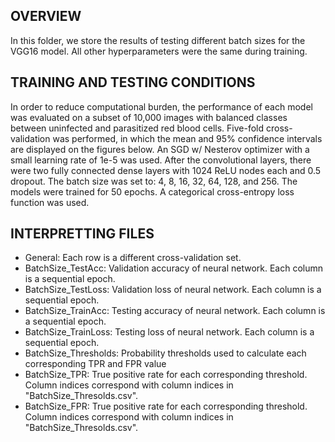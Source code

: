 ## OVERVIEW
In this folder, we store the results of testing different batch sizes for the VGG16 model. All other hyperparameters were the same during training.

## TRAINING AND TESTING CONDITIONS
In order to reduce computational burden, the performance of each model was evaluated on a subset of 10,000 images with balanced classes between uninfected and parasitized red blood cells. Five-fold cross-validation was performed, in which the mean and 95% confidence intervals are displayed on the figures below. An SGD w/ Nesterov optimizer with a small learning rate of 1e-5 was used. After the convolutional layers, there were two fully connected dense layers with 1024 ReLU nodes each and 0.5 dropout. The batch size was set to: 4, 8, 16, 32, 64, 128, and 256. The models were trained for 50 epochs. A categorical cross-entropy loss function was used.

## INTERPRETTING FILES
- General: Each row is a different cross-validation set.
- BatchSize_TestAcc: Validation accuracy of neural network. Each column is a sequential epoch.
- BatchSize_TestLoss: Validation loss of neural network. Each column is a sequential epoch.
- BatchSize_TrainAcc: Testing accuracy of neural network. Each column is a sequential epoch.
- BatchSize_TrainLoss: Testing loss of neural network. Each column is a sequential epoch.
- BatchSize_Thresholds: Probability thresholds used to calculate each corresponding TPR and FPR value
- BatchSize_TPR: True positive rate for each corresponding threshold. Column indices correspond with column indices in "BatchSize_Thresolds.csv".
- BatchSize_FPR: True positive rate for each corresponding threshold. Column indices correspond with column indices in "BatchSize_Thresolds.csv".

